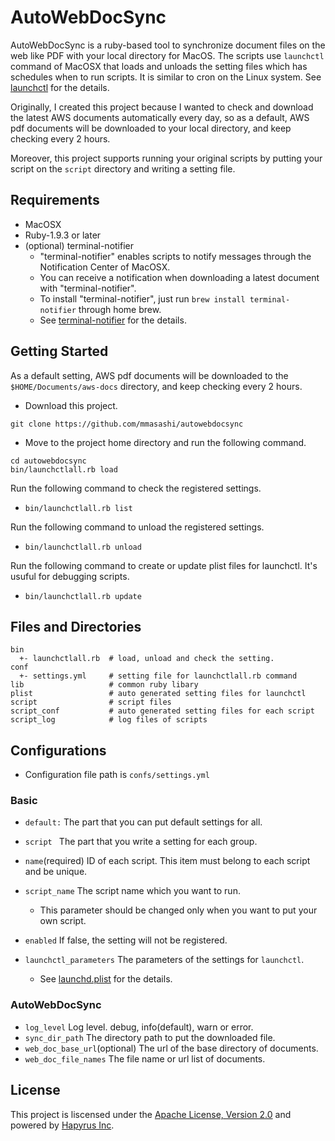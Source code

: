 AutoWebDocSync
==================

AutoWebDocSync is a ruby-based tool to synchronize document files on the web like PDF with your local directory for MacOS. The scripts use `launchctl` command of MacOSX that loads and unloads the setting files which has schedules when to run scripts. It is similar to cron on the Linux system. See [launchctl](https://developer.apple.com/library/mac/documentation/Darwin/Reference/ManPages/man1/launchctl.1.html) for the details.

Originally, I created this project because I wanted to check and download the latest AWS documents automatically every day, so as a default, AWS pdf documents will be downloaded to your local directory, and keep checking every 2 hours. 

Moreover, this project supports running your original scripts by putting your script on the `script` directory and writing a setting file. 


## Requirements

- MacOSX
- Ruby-1.9.3 or later
- (optional) terminal-notifier
  - "terminal-notifier" enables scripts to notify messages through the Notification Center of MacOSX.
   - You can receive a notification when downloading a latest document with "terminal-notifier".
  - To install "terminal-notifier", just run `brew install terminal-notifier` through home brew.
  - See [terminal-notifier](https://github.com/alloy/terminal-notifier) for the details.


## Getting Started

As a default setting, AWS pdf documents will be downloaded to the `$HOME/Documents/aws-docs` directory, and keep checking every 2 hours.  

- Download this project.

```
git clone https://github.com/mmasashi/autowebdocsync
```

- Move to the project home directory and run the following command.

```
cd autowebdocsync
bin/launchctlall.rb load
```


Run the following command to check the registered settings.

- `bin/launchctlall.rb list`

Run the following command to unload the registered settings.

- `bin/launchctlall.rb unload` 


Run the following command to create or update plist files for launchctl. It's usuful for debugging scripts.

- `bin/launchctlall.rb update`


## Files and Directories

```
bin
  +- launchctlall.rb  # load, unload and check the setting.
conf
  +- settings.yml     # setting file for launchctlall.rb command
lib                   # common ruby libary
plist                 # auto generated setting files for launchctl
script                # script files
script_conf           # auto generated setting files for each script
script_log            # log files of scripts
```

## Configurations

- Configuration file path is `confs/settings.yml`


### Basic

- `default:` The part that you can put default settings for all.
- `script ` The part that you write a setting for each group. 

- `name`(required) ID of each script. This item must belong to each script and be unique.
- `script_name` The script name which you want to run.
  - This parameter should be changed only when you want to put your own script. 
- `enabled` If false, the setting will not be registered.
- `launchctl_parameters` The parameters of the settings for `launchctl`.
  - See [launchd.plist](https://developer.apple.com/library/mac/documentation/Darwin/Reference/ManPages/man5/launchd.plist.5.html#//apple_ref/doc/man/5/launchd.plist) for the details.


### AutoWebDocSync

- `log_level` Log level. debug, info(default), warn or error.
- `sync_dir_path` The directory path to put the downloaded file.
- `web_doc_base_url`(optional) The url of the base directory of documents. 
- `web_doc_file_names` The file name or url list of documents.


## License

This project is liscensed under the [Apache License, Version 2.0](http://www.apache.org/licenses/LICENSE-2.0.html) and powered by [Hapyrus Inc](http://hapyrus.com).
